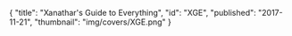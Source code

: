 {
  "title": "Xanathar's Guide to Everything",
  "id": "XGE",
  "published": "2017-11-21",
  "thumbnail": "img/covers/XGE.png"
}